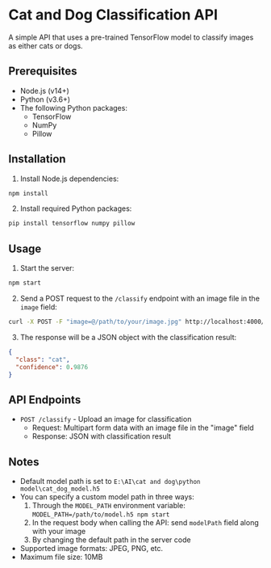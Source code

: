# Cat and Dog Classification API

A simple API that uses a pre-trained TensorFlow model to classify images as either cats or dogs.

## Prerequisites

- Node.js (v14+)
- Python (v3.6+)
- The following Python packages:
  - TensorFlow
  - NumPy
  - Pillow

## Installation

1. Install Node.js dependencies:

```bash
npm install
```

2. Install required Python packages:

```bash
pip install tensorflow numpy pillow
```

## Usage

1. Start the server:

```bash
npm start
```

2. Send a POST request to the `/classify` endpoint with an image file in the `image` field:

```bash
curl -X POST -F "image=@/path/to/your/image.jpg" http://localhost:4000/classify
```

3. The response will be a JSON object with the classification result:

```json
{
  "class": "cat",
  "confidence": 0.9876
}
```

## API Endpoints

- `POST /classify` - Upload an image for classification
  - Request: Multipart form data with an image file in the "image" field
  - Response: JSON with classification result

## Notes

- Default model path is set to `E:\AI\cat and dog\python model\cat_dog_model.h5`
- You can specify a custom model path in three ways:
  1. Through the `MODEL_PATH` environment variable: `MODEL_PATH=/path/to/model.h5 npm start`
  2. In the request body when calling the API: send `modelPath` field along with your image
  3. By changing the default path in the server code
- Supported image formats: JPEG, PNG, etc.
- Maximum file size: 10MB 